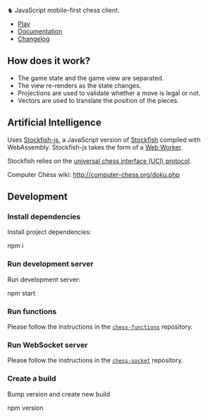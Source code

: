 ♞ JavaScript mobile-first chess client.

-   [Play](https://chess.yvesgurcan.com)
-   [Documentation](https://chess.yvesgurcan.com/doc)
-   [Changelog](./CHANGELOG.md)

## How does it work?

-   The game state and the game view are separated.
-   The view re-renders as the state changes.
-   Projections are used to validate whether a move is legal or not.
-   Vectors are used to translate the position of the pieces.

## Artificial Intelligence

Uses [Stockfish-js](https://github.com/niklasf/stockfish.js/), a JavaScript version of [Stockfish](https://github.com/official-stockfish/Stockfish) compiled with WebAssembly. Stockfish-js takes the form of a [Web Worker](https://developer.mozilla.org/en-US/docs/Web/API/Web_Workers_API/Using_web_workers).

Stockfish relies on the [universal chess interface (UCI) protocol](http://wbec-ridderkerk.nl/html/UCIProtocol.html).

Computer Chess wiki: http://computer-chess.org/doku.php

## Development

### Install dependencies

Install project dependencies:

npm i

### Run development server

Run development server:

npm start

### Run functions

Please follow the instructions in the [`chess-functions`](https://github.com/yvesgurcan/chess-functions) repository.

### Run WebSocket server

Please follow the instructions in the [`chess-socket`](https://github.com/yvesgurcan/chess-socket) repository.

### Create a build

Bump version and create new build

npm version
